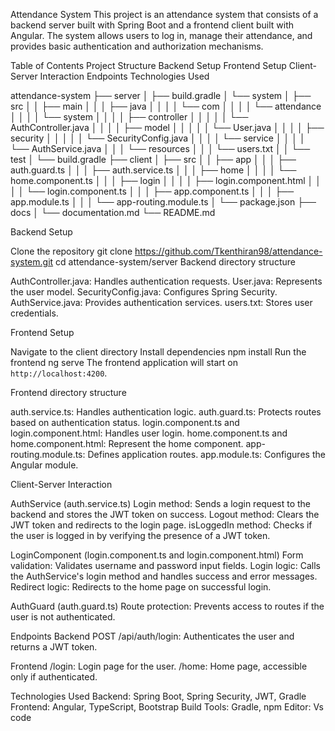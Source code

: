 Attendance System
This project is an attendance system that consists of a backend server built with Spring Boot and a frontend client built with Angular. The system allows users to log in, manage their attendance, and provides basic authentication and authorization mechanisms.

Table of Contents
Project Structure
Backend Setup
Frontend Setup
Client-Server Interaction
Endpoints
Technologies Used
 

attendance-system
├── server
│   ├── build.gradle
│   └── system
│       ├── src
│       │   ├── main
│       │   │   ├── java
│       │   │   │   └── com
│       │   │   │       └── attendance
│       │   │   │           └── system
│       │   │   │               ├── controller
│       │   │   │               │   └── AuthController.java
│       │   │   │               ├── model
│       │   │   │               │   └── User.java
│       │   │   │               ├── security
│       │   │   │               │   └── SecurityConfig.java
│       │   │   │               └── service
│       │   │   │                   └── AuthService.java
│       │   │   └── resources
│       │   │       └── users.txt
│       │   └── test
│       └── build.gradle
├── client
│   ├── src
│   │   ├── app
│   │   │   ├── auth.guard.ts
│   │   │   ├── auth.service.ts
│   │   │   ├── home
│   │   │   │   └── home.component.ts
│   │   │   ├── login
│   │   │   │   ├── login.component.html
│   │   │   │   └── login.component.ts
│   │   │   ├── app.component.ts
│   │   │   ├── app.module.ts
│   │   │   └── app-routing.module.ts
│   └── package.json
├── docs
│   └── documentation.md
└── README.md

Backend Setup

  Clone the repository
  git clone https://github.com/Tkenthiran98/attendance-system.git
     cd attendance-system/server
Backend directory structure

AuthController.java: Handles authentication requests.
User.java: Represents the user model.
SecurityConfig.java: Configures Spring Security.
AuthService.java: Provides authentication services.
users.txt: Stores user credentials.


Frontend Setup

  Navigate to the client directory
  Install dependencies
     npm install
  Run the frontend
     ng serve
The frontend application will start on `http://localhost:4200`.

Frontend directory structure

auth.service.ts: Handles authentication logic.
auth.guard.ts: Protects routes based on authentication status.
login.component.ts and login.component.html: Handles user login.
home.component.ts and home.component.html: Represent the home component.
app-routing.module.ts: Defines application routes.
app.module.ts: Configures the Angular module.


Client-Server Interaction

AuthService (auth.service.ts)
Login method: Sends a login request to the backend and stores the JWT token on success.
Logout method: Clears the JWT token and redirects to the login page.
isLoggedIn method: Checks if the user is logged in by verifying the presence of a JWT token.

LoginComponent (login.component.ts and login.component.html)
Form validation: Validates username and password input fields.
Login logic: Calls the AuthService's login method and handles success and error messages.
Redirect logic: Redirects to the home page on successful login.

AuthGuard (auth.guard.ts)
Route protection: Prevents access to routes if the user is not authenticated.

Endpoints
Backend
POST /api/auth/login: Authenticates the user and returns a JWT token.

Frontend
/login: Login page for the user.
/home: Home page, accessible only if authenticated.

Technologies Used
Backend: Spring Boot, Spring Security, JWT, Gradle
Frontend: Angular, TypeScript, Bootstrap
Build Tools: Gradle, npm
Editor: Vs code 